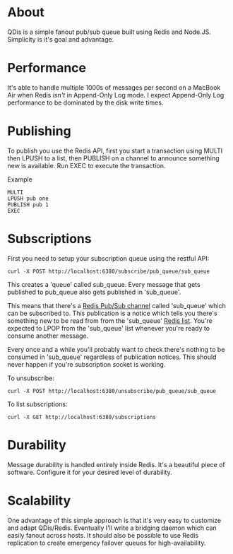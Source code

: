 # About 

QDis is a simple fanout pub/sub queue built using Redis and Node.JS. Simplicity is it's goal and advantage. 


# Performance

It's able to handle multiple 1000s of messages per second on a MacBook Air when Redis *isn't* in Append-Only Log mode. I expect Append-Only Log performance to be dominated by the disk write times.

# Publishing

To publish you use the Redis API, first you start a transaction using MULTI then LPUSH to a list, then PUBLISH on a channel to announce something new is available. Run EXEC to execute the transaction.

Example

```
MULTI
LPUSH pub one
PUBLISH pub 1
EXEC
```
 
# Subscriptions

First you need to setup your subscription queue using the restful API:

```
curl -X POST http://localhost:6380/subscribe/pub_queue/sub_queue
```

This creates a 'queue' called sub_queue. Every message that gets published to pub_queue also gets published in 'sub_queue'.

This means that there's a [Redis Pub/Sub channel](http://redis.io/topics/pubsub) called 'sub_queue' which can be subscribed to. This publication is a notice which tells you there's something new to be read from from the 'sub_queue' [Redis list](http://redis.io/commands#list). You're expected to LPOP from the 'sub_queue' list whenever you're ready to consume another message. 

Every once and a while you'll probably want to check there's nothing to be consumed in 'sub_queue' regardless of publication notices. This should never happen if you're subscription socket is working.

To unsubscribe:

```
curl -X POST http://localhost:6380/unsubscribe/pub_queue/sub_queue
```

To list subscriptions:

```
curl -X GET http://localhost:6380/subscriptions
```

# Durability

Message durability is handled entirely inside Redis. It's a beautiful piece of software. Configure it for your desired level of durability. 

# Scalability 

One advantage of this simple approach is that it's very easy to customize and adapt QDis/Redis. Eventually I'll write a bridging daemon which can easily fanout across hosts. It should also be possible to use Redis replication to create emergency failover queues for high-availability.